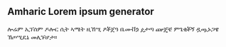 ## Amharic Lorem ipsum generator
ሎሬም ኢፕሰም ዶሎር ሲት ኣሜት  ዚኸሢ ፆቾጀዓ ቤመቭጏ ዸታጣ ጬጄቼ ምጌቂቾኝ ዷጯኑጋዌ ኽጦሢዴኔ መሊፑሆታ።
